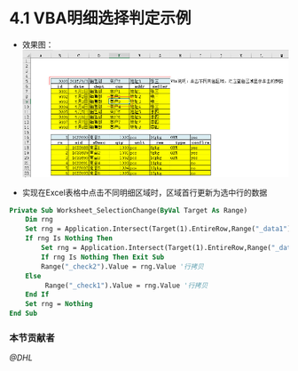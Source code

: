 # 4.1 VBA明细选择判定示例
* 效果图：  
![](../images/4.1.1.jpg?raw=true)

* 实现在Excel表格中点击不同明细区域时，区域首行更新为选中行的数据  
```vb
Private Sub Worksheet_SelectionChange(ByVal Target As Range)    
    Dim rng
    Set rng = Application.Intersect(Target(1).EntireRow,Range("_data1")) '检查是否为data1行区域    
    If rng Is Nothing Then
        Set rng = Application.Intersect(Target(1).EntireRow,Range("_data2")) '检查是否为data2行区域
        If rng Is Nothing Then Exit Sub
        Range("_check2").Value = rng.Value '行拷贝
    Else
         Range("_check1").Value = rng.Value '行拷贝
    End If
    Set rng = Nothing	
End Sub
```

### 本节贡献者
*@DHL*
 
